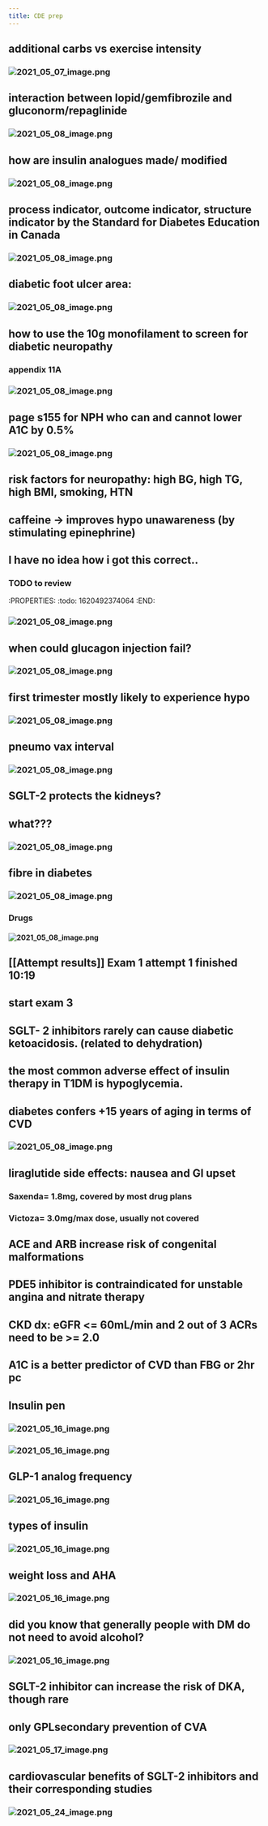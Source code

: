 ```yaml
---
title: CDE prep
---
```


## additional carbs vs exercise intensity
### ![2021_05_07_image.png](https://cdn.logseq.com/%2F19d8129d-f0d6-41c0-a53b-bbfce3d097ca56936d5d-a688-4dc8-ae99-96412613a9252021_05_07_image.png?Expires=4774055996&Signature=BQwx2y4-FL~GlvzSK-VXAJh5QgMRORCD8Ro-RiHM59hBoGuSfxQoNrk0teWkdiL2XDbutbbjBVQYkksG9TD1Jgncei1OHlx9styRbPcIIO~3VUp9NB4eK8AzhJQXT4EN2GyEBcN4WhxWLSQP-gFJ42vujUMSUcDZevSToXVxUYFkss~km~15OhTIJ1cq9gI4sKaDHVpei1aSdzCklKgHR8ig360fKHIOPvAySO2HxUNWVbg2CDxR1ksVNerin6ZPufAR5pzG45U5g5HNUxIq9CFpyEPm80o25lOfQl99i~pdyattPAU3ikshGhuDMaF4eZH8noFn2YWkT0JeGN9cgw__&Key-Pair-Id=APKAJE5CCD6X7MP6PTEA)
## interaction between lopid/gemfibrozile and gluconorm/repaglinide
### ![2021_05_08_image.png](https://cdn.logseq.com/%2F19d8129d-f0d6-41c0-a53b-bbfce3d097ca069b4863-be99-4e34-87f6-5c461560c94e2021_05_08_image.png?Expires=4774086669&Signature=fqJqwNXyM4WS~8-x3G9wdF-S5vN6otTE8QQqFvrYex0GCNa-YK8TCaBk8m65BrKoaFCYProJu8LXMPsQ0SgJ~qMVwP5Ip2ueO4whL1QtKoJy5XzaGXiQuSkxPEE7SY-Tu1SAp6q9Ba3KKeMQ2AngSZOGhMaBvrPqoe9KcsdO5SSCLXbIuyZU3hCws7SK6hsnaiGWBo~8MEwLVLBhAuH4uVMEYtjEyevVM6ytIJBLUqGG1aFS~1HDs1y2Rr0NqMQWJcSbkADmFI6g1qZd~5ufLDdkiIDostKAcL4TTFT6vUH-PwIlosinwbXZ6RGkk12aLgUYgH8tGb0OhjbJOQ76iQ__&Key-Pair-Id=APKAJE5CCD6X7MP6PTEA)
## how are insulin analogues made/ modified
### ![2021_05_08_image.png](https://cdn.logseq.com/%2F19d8129d-f0d6-41c0-a53b-bbfce3d097ca1f96ad17-a9b6-41e1-8db1-5c0e1a0f4d252021_05_08_image.png?Expires=4774087042&Signature=AJh4qAgbAvNPEF04awXXPgaxuEdkSCjx7KU64tztsuLoWCV6hiD8gdknqWLhFhUW0aaQfYddupzXvE7clt633lNLtwAgAII2vmy0cuSBgxtB8lK-e8BK~XcGk9Be5cuxSpLehko6C7dNkPr8tGyL1Juv-p4zb29A7pRwoVw2eFBSYtkaf7isOCtwg3A7FYvA92Tbhzn9WvJQ6I-3OFbnZPROkZyQAfLehqzgjevwgR1t0gLyViagczMi~~wVJfMDlEvv0348EeoE0OeiJj-ASXl7pkyy44AMecjnD9VDLWLF6sikvY3Lku3PlB9GUypMz3FIZhfcBrZuuGWC3nQdeA__&Key-Pair-Id=APKAJE5CCD6X7MP6PTEA)
## process indicator, outcome indicator, structure indicator by the Standard for Diabetes Education in Canada
### ![2021_05_08_image.png](https://cdn.logseq.com/%2F19d8129d-f0d6-41c0-a53b-bbfce3d097cae8315071-4558-417c-9680-5562fe74736e2021_05_08_image.png?Expires=4774088580&Signature=OgPuKBVc5aZ69X70KWMO~GHwGy8-I8BghZQqv51u8qYuNterr4Egnsu26uxXXKOKASeVoEunrFxjhNXXCBFePfwwucoiSZC8POpqjHiG1WvGPUUXVerbARAYcUFkf5lNOGa~VvSAXgxLEYM8Nw9i7x0jE5GJzCk4ZzOn8EeImsr4MKl4S8fXACJvBC-3iPeLOoswOWhIUxV8yEVNufA-V9oScaQFdhQ1r9meDRaeQitjE49xmP8FQgITKb~atCyUH9riw19~bLvV5zQC4HVF4al49u2Wrd5vIi8OULgYXdNq33WWK6PGl2~wo2YjZ~0gpf293dMy-YLHe7EAyTqT0A__&Key-Pair-Id=APKAJE5CCD6X7MP6PTEA)
## diabetic foot ulcer area:
### ![2021_05_08_image.png](https://cdn.logseq.com/%2F19d8129d-f0d6-41c0-a53b-bbfce3d097ca4879f4e7-947e-41c7-92cc-c8972a227bf02021_05_08_image.png?Expires=4774089311&Signature=KsvhfgNn4Uql7DMMV1hRt~CFd70x2GQeFicpC0YStSLAq1wmj2zkMS1kzFUDbHrDbE8IlrmUE55W37o1m4TOHMscSaVMnqIGa3ROUO60~BA3WnTezjD~rYv0nYxhFZbpODIyPmwmOMjr502nlwoZdybR2MdOwUd5Nf6bpszjIG00JrIa9jyXDW6D2CRkH-ZxHYmsFq9rlx9UZnDVuP6MAmIZ~e7Cnl-FjCcbb~V1giGAlf~QdQVsZPaeF86sKuRg02QctNCnaNxrpZsNTk-a0Y82peZjW0OBI61fou14GdvycMsFuhY6vG8~2RoZRax6WOJB4615Zsh08cVB666YuA__&Key-Pair-Id=APKAJE5CCD6X7MP6PTEA)
## how to use the 10g monofilament to screen for diabetic neuropathy
### appendix 11A
### ![2021_05_08_image.png](https://cdn.logseq.com/%2F19d8129d-f0d6-41c0-a53b-bbfce3d097ca1ffc707b-d877-4601-891d-bd55d901aff92021_05_08_image.png?Expires=4774089481&Signature=bYffMSqf9dJGOkI1bnT8VTeeKASIs4Xs5WVqGo7l3rcOY3E7Y-QjQ4gE2RZUNY8SrkiB3EdHH2vRi9AeHqR6N0SXFqb-UaOuuul-QDOLKfTgxy66jmS2AqxLYNDoXhMsEgPltpiTEvf2C5cskO61r90CNGj2H4CERdjMHHHSRMXAMncOZipnbvf1VfeQnX7p-hvjfJYyo0oOTCt0z7bpU3SpnR2zBTgIF7uAvVqZd0cjqNgKo9a5S70nskfH29NRKM~~vKDOI-O-DPG-YM7JMX8nAISPkcE1bQxySwBm4uS9zjTi1a3Yh7x~TcJj2ST4vS4tqqQEGTsA~2w~n4czlw__&Key-Pair-Id=APKAJE5CCD6X7MP6PTEA)
## page s155 for NPH who can and cannot lower A1C by 0.5%
### ![2021_05_08_image.png](https://cdn.logseq.com/%2F19d8129d-f0d6-41c0-a53b-bbfce3d097ca00d3a99e-b332-401a-bee9-e2951ea601fd2021_05_08_image.png?Expires=4774090971&Signature=E9-QF20HiX80JtszDoNcIuSBLCr8fMd73drfUbI7GAq0IuYbRwB8UPjkkY9nthM9qO8eEQ8w48yv~R66aMwoZ2vBrp0ZaTBGJnvhO-Nx7WiZRLAfYStzyjY-LMQCj4z-MML5G75bQX4veX8E3SEqUsf6B3QVPfPff5G-1FqB6-Q7rucgNlNk7ueS5BPK~Jh6oCviS1tz6arTvK0xQEKuPDDfXmizj11T3bhSbMVxBdTe-qEjDZL-zi9BhnraEaYfTmoXaVeM4g0dUnK2ePbKheUavELbSVAqGHkNRM5-sQxpQxLnzOt~7vQaTSW3vNxIS0b4jNYrGwLttGXGnV-F-Q__&Key-Pair-Id=APKAJE5CCD6X7MP6PTEA)
## risk factors for neuropathy: high BG, high TG, high BMI, smoking, HTN
## caffeine -> improves hypo unawareness (by stimulating epinephrine)
## I have no idea how i got this correct..
### TODO to review
:PROPERTIES:
:todo: 1620492374064
:END:
### ![2021_05_08_image.png](https://cdn.logseq.com/%2F19d8129d-f0d6-41c0-a53b-bbfce3d097caf680aea9-2c69-4b3c-b2c0-95a7673c232d2021_05_08_image.png?Expires=4774092366&Signature=ElqhvlDOJzL7YgxqaBEWsrkFlSzdOdFxYy9SvjIRiHTpBpqMbnWUXfVBpvzDDgb3VgIQsAeVkDniR0rJALa6VEgt9yeDfKT3YC8uXQIztJPcERm5RcWHMFQj7vnxGd6bYOITKHjJOyQ1G6HrGMLRFwaUcYCt1lBd9xD1vu1H0dOgBWPOfZ92jXbHRnA0d8cY1qDOQtfoVu49Yl8XE0oG8r0cuL6RN7WSLMfcaiiNOu76u7eWPkUmgdF2TXmQPbJHcJqey56TN~uChk93jwBs7tY9l~hG~D8U2~SR4bpriCu1uGMEkjIU4rvsD2NF0443-twAwXdt0R0KPb6uqswCaw__&Key-Pair-Id=APKAJE5CCD6X7MP6PTEA)
## when could glucagon injection fail?
### ![2021_05_08_image.png](https://cdn.logseq.com/%2F19d8129d-f0d6-41c0-a53b-bbfce3d097cac13f9b8e-516d-42f7-9a60-f9141b9041492021_05_08_image.png?Expires=4774093603&Signature=Ut8NoALy6PHRhveY4nTja4y6GATCLY2Hhiw6ioX1uZ2MJURBD7XFFhmO6~Gsa1bcdRLNn8gZvCiSpHgo~bVo0ivY1SBIhvpICFG8Yj3UyYjKepCjMywdd1SybKIDuIyc62kHB~ziuCsp3bF-LIK0F5FchvtaK4spmn~wKbNUsMb7HHWievE60biNrkxj~wnpIf0xvj8VelAu-bBA2AfI2XK6dh~JHaS0IHFG3BQWdTksFz4DUPkXSjdCi--pSdd352l2Tbv0xXG8jheNeQ2Zi7QFz87MKlz-d250q2WFixj-XFpXdbbaKwjFDdM6mHE8zRR6n53vElxG~LLaFG15qQ__&Key-Pair-Id=APKAJE5CCD6X7MP6PTEA)
## first trimester mostly likely to experience hypo
### ![2021_05_08_image.png](https://cdn.logseq.com/%2F19d8129d-f0d6-41c0-a53b-bbfce3d097ca878ac00b-c6e7-423d-8d5f-cd17c283f1292021_05_08_image.png?Expires=4774093840&Signature=bAcE9wruY9qn-TOEcusluAn7NWQ9Yml5USa8q1jrsY637spHOKshfEUbCT--vSdSDear6SJYmrX1pwg50KFgmi8HItaue309Ep3zEwkwZ4LH2oHW7BtPgy-plGshWjOygZ-YUIaIq3ABtQBfK54fHZrg3xa7wtd~1CLHSou2lKg~ZQz4OClkGucvle3CpU1NkKzXzGkY6zaGACQH-ehUbUAr-UWfsMBvuwUCmIpc3i0UkP2aJLNXalCNaunxonNLefkGwLPX2SOJrlW~gySn49Tg9jWZ0RKSML0GQQY-HZ~i20LO5eFA~8pekGkIiUkaghaIirhKCpDO-iGjThjlxw__&Key-Pair-Id=APKAJE5CCD6X7MP6PTEA)
## pneumo vax interval
### ![2021_05_08_image.png](https://cdn.logseq.com/%2F19d8129d-f0d6-41c0-a53b-bbfce3d097ca3ae93a36-8da0-4182-bb74-2579601cd7752021_05_08_image.png?Expires=4774093903&Signature=nRbC9rW5Aj~oZpxXdD5mxoQxitXkNvL-nGG81l7EZaG4y~x0rFUR4~cFRWIFig5TQjmhN9LtVYeEksmAx9WiNWJ6YCZ66fGUmE3~WMNnvtbscMaoXF7nXb8RIRAIJKVGyCtm89ljV5XTkE1-sGdzuhs-ctACyIu14gJIT~eMOM2fEPPdxVfURBYN980l0Z7ob8nNaqr7kIGrXCc0gMbbD4VN9~X3hS4Pl3UFs0c-bMTSbeB8XP9ECpNe8yhhh9tcO4sJ7esBMog2W6PUKdAuLguMEBdB4QLZ5o5ObqIC9OZCeOfNX~u~NsB6zFNMK-VJkaokm~3pQoglDKcgx9eMsQ__&Key-Pair-Id=APKAJE5CCD6X7MP6PTEA)
## SGLT-2 protects the kidneys?
## what???
### ![2021_05_08_image.png](https://cdn.logseq.com/%2F19d8129d-f0d6-41c0-a53b-bbfce3d097caf2e40b53-1c8d-43a2-bc7e-ca18c921a2002021_05_08_image.png?Expires=4774094138&Signature=LUmaUTVPpgbGqtNJaEOhmwjCjYEuLRp3npbzrmrtf1peoPc3ilHKsFs0CZAjP3wZnERlGqooHUUSD1gTte~n6p6frUN2qJcKp3MceWID~wRQD0eTI5D5fTXuHJnP09N1xMeo5nnli8YUVxnq9gw8cvhnBBROxWiPIKgdDzy-QLTp~2l9kN46Kzzi5yEBGIywm3aUaXDJFUcLXa4Fv2az~xYcBnBWpNjeAfGzIwzVRwcUJf5TMG4h4Tt4Gp7wIPpuGPyAiVCelopt-GLzmfdAFZQzzJfu0B9Y4~1sg9JDr2kyHYpsxfp5ZIpUnI4vcJu2G-G52lYzJD14Kx7~OZ2~jQ__&Key-Pair-Id=APKAJE5CCD6X7MP6PTEA)
## fibre in diabetes
### ![2021_05_08_image.png](https://cdn.logseq.com/%2F19d8129d-f0d6-41c0-a53b-bbfce3d097ca1bcc7f4e-9334-4bb1-ad6f-8c93d1e2339d2021_05_08_image.png?Expires=4774094287&Signature=As-Q0Ui4cN9Qp20fCw59UNwSsyTWExUfXPro6OdPCQA5bzLvjfIsGtNsbjAVH~BeKXGx7sxW2ExQFx97rMd7ATc8Y6zhvvCAVEnk2FNE2bGVSea7D7OgpijG2Yx5RgK3C9dYAqLRPuQY5-T0UX3uu9R0xha2JtmLEqBOENR6Y7jbWGGfzFX6VI9biYXrp915A~GgzECRgum1Bx4q2pHpyzrMnjGEphRFcCoPRxVEzNYjV~zmy50z~PMTGNRYXn6Esrh5WQnJj~u~TO2LBxcLwUmcONCWXtbSdLioIVFkncCSBG0bv~LEzcvLqPE5MP7tEYeeXhm4Fq8aTR0-4CAaBg__&Key-Pair-Id=APKAJE5CCD6X7MP6PTEA)
### Drugs
#### ![2021_05_08_image.png](https://cdn.logseq.com/%2F19d8129d-f0d6-41c0-a53b-bbfce3d097ca5dcac66f-2f4d-45bc-aab2-1095702a2aff2021_05_08_image.png?Expires=4774094342&Signature=WJ54Q~ZF88TQr1fsQ68andaVBVBeuKz0nNfHP2Iq~0zCh2ZcXoYDpPx5KQZubrzBDFRSjF2Fega~oPQEaLV9Gz9U-B70Cs10YP3O4RAXEH0ZMfLEdJzxkSl6ZQ2ACCNeQzBKQNIB1hJTheX-wnrordqFvXg2LQHuzGdh-wc2UJ-LvzZHEUtur8dBCjlUHW95ysddoGLWKzqNr5ki7DQxtdz8GnXpA3zcBKdXmA9zEitdEIXTjEdj7KZZmcq4vvMkc8nmLS1tZtIj3hX64fp7EIpufNaaUENspPfaZp-olWuN0oFNe1pN59qPsMW4zuN2qEhdKlfDBPR6ib9dtUXUPg__&Key-Pair-Id=APKAJE5CCD6X7MP6PTEA)
## [[Attempt results]] Exam 1 attempt 1 finished 10:19
## start exam 3
## SGLT- 2 inhibitors rarely can cause diabetic ketoacidosis. (related to dehydration)
## the most common adverse effect of insulin therapy in T1DM is hypoglycemia.
## diabetes confers +15 years of aging in terms of CVD
### ![2021_05_08_image.png](https://cdn.logseq.com/%2F19d8129d-f0d6-41c0-a53b-bbfce3d097caa755be5c-02e6-4ace-80c6-463381b6a91c2021_05_08_image.png?Expires=4774116870&Signature=f~LW5rTa7RKOyv5xuVx0TqKcNS9YRTwj6N-GT7F9g5FA3bmxIAXG8ViJ1igUEarCxDMdaQkQ7wS1H~of0ZO1IGlkJe~Uy34k5zMM6Hn32dUdh6S5cfVKxihVrCgaPZqidDnhk0UP9jazuLupeakjDQY1c9l11exe55-x9wCl-V1eFBx-fhSV~z~CE2FEIui7q3ScrdXWMSCSyuOCArgUDGUraX9XbcLyusAi2h1a3u2~fKyxkwcCwhbdkbBoFYie9z8Wj6U0ek4NQPSOCrF7r275vHqPdbRDI2wplNqJaHGgIroLtoCxN-WdVDJZrhpLsks1ypg11n~3ziweMt2Hpw__&Key-Pair-Id=APKAJE5CCD6X7MP6PTEA)
## liraglutide side effects: nausea and GI upset
### Saxenda= 1.8mg, covered by most drug plans
### Victoza= 3.0mg/max dose, usually not covered
## ACE and ARB increase risk of congenital malformations
##
## PDE5 inhibitor is contraindicated for unstable angina and nitrate therapy
##
## CKD dx: eGFR <= 60mL/min and 2 out of 3 ACRs need to be >= 2.0
##
## A1C is a better predictor of CVD than FBG or 2hr pc
## Insulin pen
### ![2021_05_16_image.png](https://cdn.logseq.com/%2F19d8129d-f0d6-41c0-a53b-bbfce3d097ca364e3006-5980-4fd4-8a8c-d031740e7f7d2021_05_16_image.png?Expires=4774803664&Signature=KjsTjh~s5yukKSwrge2I7zIEvP7LRVz5kxAaFXfMh4qwO~KUUIiCjusOHGvNBzHImLrHMg-DwLlpXf4DyKc4MOW~ITLAjOajYQpOZ2lwYboI97rwonmMDZSe9tHMoxJSwNsww4shs52H~tfsjRsNXKtVl7zoJ147jOwoHskOFXVcNyu68l8j7WPhZ2jHQs44MBSfIFh2t8QI~Dn7kT7btC-NGAWQnTlUC4-CemwNTjfd3iwuJ0cMZRU4Ot~ZQnUsupYZLfuh8YLyd1REtGHNHU7~pNvjRRNW8eXb2xQQN1FnmWHXvj-u3oHO~YEpZQK~0r5ioV4QUfvP-nxqnzPUmw__&Key-Pair-Id=APKAJE5CCD6X7MP6PTEA)
### ![2021_05_16_image.png](https://cdn.logseq.com/%2F19d8129d-f0d6-41c0-a53b-bbfce3d097caf6cc1e41-4a38-440f-b495-bb0ef3eefd312021_05_16_image.png?Expires=4774803684&Signature=GVZbCcpqwKMo0iFlIs3AjUccvZMCMaWUBmIoPg-9ZVOj-vWNbMOGV5r-7UYim1EP4vFXDCmoyPRyWLxCjke5jKRoNwWb1-StdmUaLFb5DFsy5~tCilk5Ir7rjsRKsrvlHUwvmoV5Ul9zmAFMyMN5IcgQAbLZfvn8kC5xZXofaLofvSLB3yJ7RXNUMvZ5CwTfwq50bo~WZiajonaVXLcDHkHlenlk5ODVhMk4Zesh9enBQoogX2p5vBZSfLhHfRRpNTcXGVm~DT0bphubhuErJVISO5BuS3YgevkRwwXFOh9D0UNElVHuqdOBwdEfiH~lAGY-vwjyKbe0eCg-ckvSDg__&Key-Pair-Id=APKAJE5CCD6X7MP6PTEA)
## GLP-1 analog frequency
### ![2021_05_16_image.png](https://cdn.logseq.com/%2F19d8129d-f0d6-41c0-a53b-bbfce3d097ca3fb9bbc5-b307-43f9-b253-cc175a80abb02021_05_16_image.png?Expires=4774805222&Signature=RTri8X42qYvdjVqykHwdudlxKouxICInPODr~07~HPLt-F9tR3ommMseMhtd15BZniH8fB0qvBhNQHms8eQktjlWfqconICp7S~AcwS4-Wq0i1INW5qEcbdSJrf8ZxVtC-98XP8wDG4xK2rWehUmiqKT5UygprOBdIWVL-bLHIcXamh0md6o~ccEivHby2JkURtFNQ0L-LuaSJZGINPmH0KLmqL4CrT5oFPAe1gAcnZDKBJGaxIM2C1-TwhI6am39ENyq-5BfYem7SbdjzmxnJn5d14Wa4f0Jpf8XVJpXrL1RF167crTJ8HykLGYrQBgZ1Nxq7HGa-9Q6qklVc0OqQ__&Key-Pair-Id=APKAJE5CCD6X7MP6PTEA)
## types of insulin
### ![2021_05_16_image.png](https://cdn.logseq.com/%2F19d8129d-f0d6-41c0-a53b-bbfce3d097cabfaec3ca-b0a3-477b-97d9-bd0c6fd88a992021_05_16_image.png?Expires=4774807395&Signature=Za9KPRtJX9TqX7xabNIBxqmQ87~WwZHtENMejUGCU2Pn~WjKlilTjNM7WnBsX7A7lcKYrKzDk2YXPLBIF-taix4YFDNeJjna4DvBdJ7GhSvv2Xuy2GLa5uaLmVZh-4NqR2hlwBpiGpnNmF7hzoB~4mZREy07GTWC5D0g3k9f8LHzgmAn~~OYJvceuh2~kcmHaysM-fo5iNgqnEJMJfp9HSjsqehQ5X7g3Itq3prSGTujZu-kzX53Lfm6L5jQ5v1zc0VyfoUK5NHW5JnlMICuGt-1pJpZ1sNC15j1rI2zoODS12J0OBpJXKKvH5Q0oT5H9LhiVKq1Ur-GYJP1rfvBlQ__&Key-Pair-Id=APKAJE5CCD6X7MP6PTEA)
## weight loss and AHA
### ![2021_05_16_image.png](https://cdn.logseq.com/%2F19d8129d-f0d6-41c0-a53b-bbfce3d097caa3f8370a-bfe0-46d4-b0ed-a987c471480e2021_05_16_image.png?Expires=4774807767&Signature=hoPi1BM6NfsQARZLdoiGERqsVsCqxwAFNA~nghe9~9hGgFhuujq8VMoj8QBvD9X-xsLqbJZ1UtP16~w0hOdFzHEnjhXToHHviKsnE05~sZF5B8EW4sheSwBncv5e15QzxRhknlBxV4crlZVJvf~DWLIqpX1iYQNTJBvmJfzuxxFclKfXs257qzshXVwrslspxtD6SteOOWjdaj17FwIao0NlIItBwFiNVKS6EtAQMZKuknXjDf03XLQdXQTj5vtAAMclMMPLhtAb~4jvvfYRb3kq4W~uliktx4DDqeIICSTsbQV5T6zJRlogVOFFAvp82sHr9JBZZIN64-ftje9jpQ__&Key-Pair-Id=APKAJE5CCD6X7MP6PTEA)
## did you know that generally people with DM do not need to avoid alcohol?
### ![2021_05_16_image.png](https://cdn.logseq.com/%2F19d8129d-f0d6-41c0-a53b-bbfce3d097ca75fdceb8-9dc3-4162-b13c-5c957197bc482021_05_16_image.png?Expires=4774808702&Signature=T9mT3bIdvcwIAvis7BjLTzNhgPR-GFkTSNVJuEKmUNu8ICqAL9Qs04yDf5I2hYu1dFHjeGYLsF7ow-LiSUBIVJ~sNE2Z6eRqmSJIGhYBB~s18GMfhbhJdNX0noYfX~8eiayDUT75jUBvCVmpkSmquZpJhKP9aCM0x5fGlPsdou356EvML6YSs7gJ2RtWAPweX3-tkhxfDStU99D8cTU3OphycgUJXzSkL89fGXZjq6KCGU6Ig2UW9F8kq-yIIPaY4KMYpTy4yizmf1Ch-C5Gde5k0AdSt7Dhzsuo414sV7QyGCZbiwFMx25fBjI0d1EjyWXjwyWPI1yeYxfl~3Mkzg__&Key-Pair-Id=APKAJE5CCD6X7MP6PTEA)
## SGLT-2 inhibitor can increase the risk of DKA, though rare
## only GPLsecondary prevention of CVA
### ![2021_05_17_image.png](https://cdn.logseq.com/%2F19d8129d-f0d6-41c0-a53b-bbfce3d097caba2e4947-809a-4f71-bfd2-453d7b52a0d12021_05_17_image.png?Expires=4774904700&Signature=HFD5STfyupe8sOpib5qQYqDQHBAi8KEhNVtrGiGdKvl48ts3fKyqyzUVymMcoRheYFhH8YC-csCljSamLBO8OpAzRwAboXj0IqhV~IqYmq7KIZG9azkJSrgUTYYI53wFAGBeG5e1Nmr7xhlNaNtVrgBAbF8578i6OHZUcxkJTyokprJzoF2d9x6VKZC71yzYktPgLysJgt5Jx8Q-zrnhZbWlMrL~9cLuk2mFJSc6bRsfKHTfK2Q~ZpYZeZqibt9FNWaHNT1V95G2zWP7JXIg8o2vHhKXKWPQcjDMLD9olh~X-svMmwEPTeElBQL16Z3NL-j3S7pWmG~a64I8z72R5Q__&Key-Pair-Id=APKAJE5CCD6X7MP6PTEA)
## cardiovascular benefits of SGLT-2 inhibitors and their corresponding studies
### ![2021_05_24_image.png](https://cdn.logseq.com/%2F19d8129d-f0d6-41c0-a53b-bbfce3d097caaad0ce3d-2a18-4bf8-a62a-aa027119dcd62021_05_24_image.png?Expires=4775471746&Signature=HshHqgZ9uHwp6HAU9Mdvh11GXdL9cg2cTvWC76bkZIQYs1Ba1agF10ldzYf3qViKE8qKCCakYlntzW-JfFf-KsTC~SF2FPq0HNLvUCsuNemqvyTrW2LxhJWVyMiSq7OlACsr2ORSBLmncKJOWEhqNMyM5DFrvW9oIVoY8Brg1nn7t1MhsnZEqCjgmlXgn1P7gnxx-b0qq756vMRKWD8g1y9XZrkYiOe5i6b6iH11ntN1iRP9k074-k7QNcPGXKSO1KuuXi9mQOqOnOjS3aRKTFDgWWymWir55vO3IeuC6-58EMhctD8YTb72sLwVL924AfdcdDjcddNA~MnghxghiA__&Key-Pair-Id=APKAJE5CCD6X7MP6PTEA)
##
